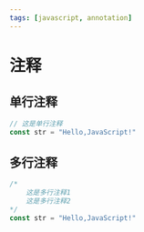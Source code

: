 ```yaml
---
tags: [javascript, annotation]
---
```

# 注释

## 单行注释

```javascript
// 这是单行注释
const str = "Hello,JavaScript!"
```

## 多行注释

```javascript
/*
	这是多行注释1
	这是多行注释2
*/
const str = "Hello,JavaScript!"
```